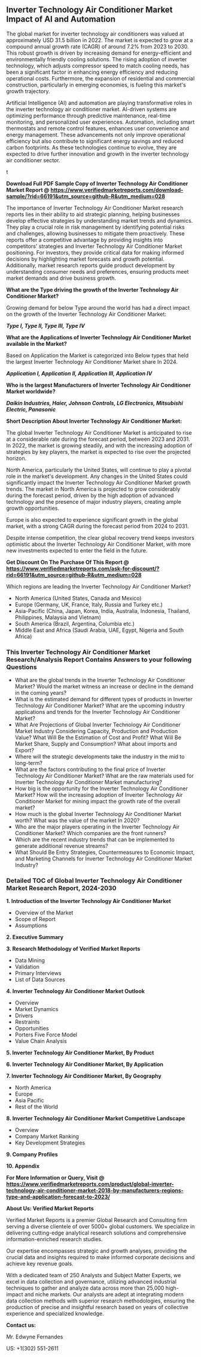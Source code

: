 <h2>Inverter Technology Air Conditioner Market Impact of AI and Automation</h2><p>The global market for inverter technology air conditioners was valued at approximately USD 31.5 billion in 2022. The market is expected to grow at a compound annual growth rate (CAGR) of around 7.2% from 2023 to 2030. This robust growth is driven by increasing demand for energy-efficient and environmentally friendly cooling solutions. The rising adoption of inverter technology, which adjusts compressor speed to match cooling needs, has been a significant factor in enhancing energy efficiency and reducing operational costs. Furthermore, the expansion of residential and commercial construction, particularly in emerging economies, is fueling this market's growth trajectory.</p><p>Artificial Intelligence (AI) and automation are playing transformative roles in the inverter technology air conditioner market. AI-driven systems are optimizing performance through predictive maintenance, real-time monitoring, and personalized user experiences. Automation, including smart thermostats and remote control features, enhances user convenience and energy management. These advancements not only improve operational efficiency but also contribute to significant energy savings and reduced carbon footprints. As these technologies continue to evolve, they are expected to drive further innovation and growth in the inverter technology air conditioner sector.</p>t</p><p id="" class=""><strong>Download Full PDF Sample Copy of Inverter Technology Air Conditioner Market Report @ <a href="https://www.verifiedmarketreports.com/download-sample/?rid=66191&utm_source=github-R&utm_medium=028" target="_blank">https://www.verifiedmarketreports.com/download-sample/?rid=66191&utm_source=github-R&utm_medium=028</a></strong></p><p>The importance of&nbsp;Inverter Technology Air Conditioner Market research reports lies in their ability to aid strategic planning, helping businesses develop effective strategies by understanding market trends and dynamics. They play a crucial role in risk management by identifying potential risks and challenges, allowing businesses to mitigate them proactively. These reports offer a competitive advantage by providing insights into competitors' strategies and Inverter Technology Air Conditioner Market positioning. For investors, they provide critical data for making informed decisions by highlighting market forecasts and growth potential. Additionally, market research reports guide product development by understanding consumer needs and preferences, ensuring products meet market demands and drive business growth.</p><p><strong>What are the&nbsp;Type driving the growth of the Inverter Technology Air Conditioner Market?</strong></p><p id="" class="">Growing demand for below Type around the world has had a direct impact on the growth of the Inverter Technology Air Conditioner Market:</p><em><strong>Type I, Type II, Type III, Type IV</strong></em></p><strong>What are the&nbsp;Applications&nbsp;of Inverter Technology Air Conditioner Market available in the Market?</strong></p><p id="" class="">Based on Application the Market is categorized into Below types that held the largest Inverter Technology Air Conditioner Market share In 2024.</p><em><strong>Application I, Application II, Application III, Application IV</strong></em></p><strong>Who is the largest Manufacturers of Inverter Technology Air Conditioner Market worldwide?</strong></p><p><em><strong>Daikin Industries, Haier, Johnson Controls, LG Electronics, Mitsubishi Electric, Panasonic</strong></em></p><p id="" class=""><strong>Short Description About Inverter Technology Air Conditioner Market:</strong></p><p>The global Inverter Technology Air Conditioner Market is anticipated to rise at a considerable rate during the forecast period, between 2023 and 2031. In 2022, the market is growing steadily, and with the increasing adoption of strategies by key players, the market is expected to rise over the projected horizon.</p><p>North America, particularly the United States, will continue to play a pivotal role in the market's development. Any changes in the United States could significantly impact the Inverter Technology Air Conditioner Market growth trends. The market in North America is projected to grow considerably during the forecast period, driven by the high adoption of advanced technology and the presence of major industry players, creating ample growth opportunities.</p><p>Europe is also expected to experience significant growth in the global market, with a strong CAGR during the forecast period from 2024 to 2031.</p><p>Despite intense competition, the clear global recovery trend keeps investors optimistic about the Inverter Technology Air Conditioner Market, with more new investments expected to enter the field in the future.</p><p id="" class=""><strong>Get Discount On The Purchase Of This Report @ <a href="https://www.verifiedmarketreports.com/ask-for-discount/?rid=66191&utm_source=github-R&utm_medium=028" target="_blank">https://www.verifiedmarketreports.com/ask-for-discount/?rid=66191&utm_source=github-R&utm_medium=028</a></strong></p>Which regions are leading the Inverter Technology Air Conditioner Market?</p><ul><li>North America (United States, Canada and Mexico)</li><li>Europe (Germany, UK, France, Italy, Russia and Turkey etc.)</li><li>Asia-Pacific (China, Japan, Korea, India, Australia, Indonesia, Thailand, Philippines, Malaysia and Vietnam)</li><li>South America (Brazil, Argentina, Columbia etc.)</li><li>Middle East and Africa (Saudi Arabia, UAE, Egypt, Nigeria and South Africa)</li></ul><h3 id="" class="">This Inverter Technology Air Conditioner Market Research/Analysis Report Contains Answers to your following Questions</h3><ul><li>What are the global trends in the Inverter Technology Air Conditioner Market? Would the market witness an increase or decline in the demand in the coming years?</li><li>What is the estimated demand for different types of products in Inverter Technology Air Conditioner Market? What are the upcoming industry applications and trends for the Inverter Technology Air Conditioner Market?</li><li>What Are Projections of Global Inverter Technology Air Conditioner Market Industry Considering Capacity, Production and Production Value? What Will Be the Estimation of Cost and Profit? What Will Be Market Share, Supply and Consumption? What about imports and Export?</li><li>Where will the strategic developments take the industry in the mid to long-term?</li><li>What are the factors contributing to the final price of Inverter Technology Air Conditioner Market? What are the raw materials used for Inverter Technology Air Conditioner Market manufacturing?</li><li>How big is the opportunity for the Inverter Technology Air Conditioner Market? How will the increasing adoption of Inverter Technology Air Conditioner Market for mining impact the growth rate of the overall market?</li><li>How much is the global Inverter Technology Air Conditioner Market worth? What was the value of the market In 2020?</li><li>Who are the major players operating in the Inverter Technology Air Conditioner Market? Which companies are the front runners?</li><li>Which are the recent industry trends that can be implemented to generate additional revenue streams?</li><li>What Should Be Entry Strategies, Countermeasures to Economic Impact, and Marketing Channels for Inverter Technology Air Conditioner Market Industry?</li></ul><h3 id="" class="">Detailed TOC of Global Inverter Technology Air Conditioner Market Research Report, 2024-2030</h3><p id="" class=""><strong>1. Introduction of the Inverter Technology Air Conditioner Market</strong></p><ul><li>Overview of the Market</li><li>Scope of Report</li><li>Assumptions</li></ul><p id="" class=""><strong>2. Executive Summary</strong></p><p id="" class=""><strong>3. Research Methodology of Verified Market Reports</strong></p><ul><li>Data Mining</li><li>Validation</li><li>Primary Interviews</li><li>List of Data Sources</li></ul><p id="" class=""><strong>4. Inverter Technology Air Conditioner Market Outlook</strong></p><ul><li>Overview</li><li>Market Dynamics</li><li>Drivers</li><li>Restraints</li><li>Opportunities</li><li>Porters Five Force Model</li><li>Value Chain Analysis</li></ul><p id="" class=""><strong>5. Inverter Technology Air Conditioner Market, By Product</strong></p><p id="" class=""><strong>6. Inverter Technology Air Conditioner Market, By Application</strong></p><p id="" class=""><strong>7. Inverter Technology Air Conditioner Market, By Geography</strong></p><ul><li>North America</li><li>Europe</li><li>Asia Pacific</li><li>Rest of the World</li></ul><p id="" class=""><strong>8. Inverter Technology Air Conditioner Market Competitive Landscape</strong></p><ul><li>Overview</li><li>Company Market Ranking</li><li>Key Development Strategies</li></ul><p id="" class=""><strong>9. Company Profiles</strong></p><p id="" class=""><strong>10. Appendix</strong></p><p id="" class=""><strong>For More Information or Query, Visit @ <a href="https://www.verifiedmarketreports.com/product/global-inverter-technology-air-conditioner-market-2018-by-manufacturers-regions-type-and-application-forecast-to-2023/" target="_blank">https://www.verifiedmarketreports.com/product/global-inverter-technology-air-conditioner-market-2018-by-manufacturers-regions-type-and-application-forecast-to-2023/</a></strong></p><p id="" class=""><strong>About Us: Verified Market Reports</strong></p><p id="" class="">Verified Market Reports is a premier Global Research and Consulting firm serving a diverse clientele of over 5000+ global customers. We specialize in delivering cutting-edge analytical research solutions and comprehensive information-enriched research studies.</p><p id="" class="">Our expertise encompasses strategic and growth analyses, providing the crucial data and insights required to make informed corporate decisions and achieve key revenue goals.</p><p id="" class="">With a dedicated team of 250 Analysts and Subject Matter Experts, we excel in data collection and governance, utilizing advanced industrial techniques to gather and analyze data across more than 25,000 high-impact and niche markets. Our analysts are adept at integrating modern data collection methods with superior research methodologies, ensuring the production of precise and insightful research based on years of collective experience and specialized knowledge.</p><p id="" class=""><strong>Contact us:</strong></p><p id="" class="">Mr. Edwyne Fernandes</p><p id="" class="">US: +1(302) 551-2611</p>